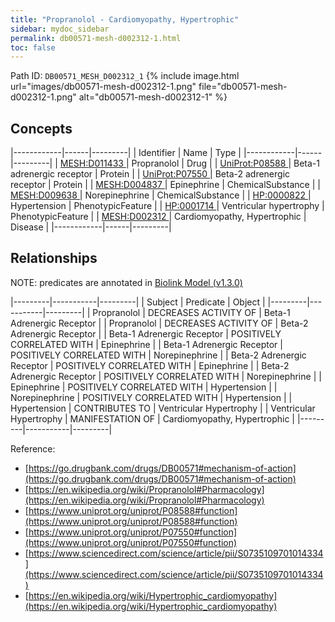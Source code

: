 ```yaml
---
title: "Propranolol - Cardiomyopathy, Hypertrophic"
sidebar: mydoc_sidebar
permalink: db00571-mesh-d002312-1.html
toc: false 
---
```



Path ID: `DB00571_MESH_D002312_1`
{% include image.html url="images/db00571-mesh-d002312-1.png" file="db00571-mesh-d002312-1.png" alt="db00571-mesh-d002312-1" %}

## Concepts

|------------|------|---------|
| Identifier | Name | Type    |
|------------|------|---------|
| <a href="https://identifiers.org/MESH:D011433">MESH:D011433 </a> | Propranolol | Drug |
| <a href="https://identifiers.org/UniProt:P08588">UniProt:P08588 </a> | Beta-1 adrenergic receptor | Protein |
| <a href="https://identifiers.org/UniProt:P07550">UniProt:P07550 </a> | Beta-2 adrenergic receptor | Protein |
| <a href="https://identifiers.org/MESH:D004837">MESH:D004837 </a> | Epinephrine | ChemicalSubstance |
| <a href="https://identifiers.org/MESH:D009638">MESH:D009638 </a> | Norepinephrine | ChemicalSubstance |
| <a href="https://identifiers.org/HP:0000822">HP:0000822 </a> | Hypertension | PhenotypicFeature |
| <a href="https://identifiers.org/HP:0001714">HP:0001714 </a> | Ventricular hypertrophy | PhenotypicFeature |
| <a href="https://identifiers.org/MESH:D002312">MESH:D002312 </a> | Cardiomyopathy, Hypertrophic | Disease |
|------------|------|---------|

## Relationships


NOTE: predicates are annotated in <a href="https://github.com/biolink/biolink-model/releases/tag/v1.3.0">Biolink Model (v1.3.0)</a>

|---------|-----------|---------|
| Subject | Predicate | Object  |
|---------|-----------|---------|
| Propranolol | DECREASES ACTIVITY OF | Beta-1 Adrenergic Receptor |
| Propranolol | DECREASES ACTIVITY OF | Beta-2 Adrenergic Receptor |
| Beta-1 Adrenergic Receptor | POSITIVELY CORRELATED WITH | Epinephrine |
| Beta-1 Adrenergic Receptor | POSITIVELY CORRELATED WITH | Norepinephrine |
| Beta-2 Adrenergic Receptor | POSITIVELY CORRELATED WITH | Epinephrine |
| Beta-2 Adrenergic Receptor | POSITIVELY CORRELATED WITH | Norepinephrine |
| Epinephrine | POSITIVELY CORRELATED WITH | Hypertension |
| Norepinephrine | POSITIVELY CORRELATED WITH | Hypertension |
| Hypertension | CONTRIBUTES TO | Ventricular Hypertrophy |
| Ventricular Hypertrophy | MANIFESTATION OF | Cardiomyopathy, Hypertrophic |
|---------|-----------|---------|

Reference: 
  - [https://go.drugbank.com/drugs/DB00571#mechanism-of-action](https://go.drugbank.com/drugs/DB00571#mechanism-of-action)
  - [https://en.wikipedia.org/wiki/Propranolol#Pharmacology](https://en.wikipedia.org/wiki/Propranolol#Pharmacology)
  - [https://www.uniprot.org/uniprot/P08588#function](https://www.uniprot.org/uniprot/P08588#function)
  - [https://www.uniprot.org/uniprot/P07550#function](https://www.uniprot.org/uniprot/P07550#function)
  - [https://www.sciencedirect.com/science/article/pii/S0735109701014334](https://www.sciencedirect.com/science/article/pii/S0735109701014334)
  - [https://en.wikipedia.org/wiki/Hypertrophic_cardiomyopathy](https://en.wikipedia.org/wiki/Hypertrophic_cardiomyopathy)
